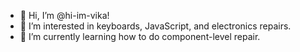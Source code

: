 - 👋 Hi, I’m @hi-im-vika!
- 👀 I’m interested in keyboards, JavaScript, and electronics repairs.
- 🌱 I’m currently learning how to do component-level repair.

<!---
hi-im-vika/hi-im-vika is a ✨ special ✨ repository because its `README.md` (this file) appears on your GitHub profile.
You can click the Preview link to take a look at your changes.
--->
